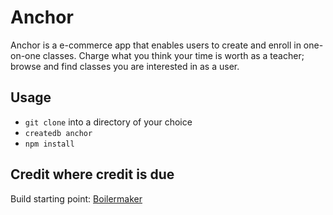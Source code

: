 # Anchor

Anchor is a e-commerce app that enables users to create and enroll in one-on-one classes. Charge what you think your time is worth as a teacher; browse and find classes you are interested in as a user.

## Usage

- ```git clone``` into a directory of your choice
- ```createdb anchor```
- ```npm install```


## Credit where credit is due

Build starting point: [Boilermaker](https://github.com/FullstackAcademy/boilermaker)
